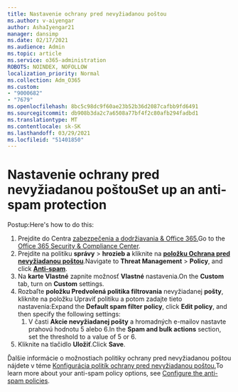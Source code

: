 ```yaml
---
title: Nastavenie ochrany pred nevyžiadanou poštou
ms.author: v-aiyengar
author: AshaIyengar21
manager: dansimp
ms.date: 02/17/2021
ms.audience: Admin
ms.topic: article
ms.service: o365-administration
ROBOTS: NOINDEX, NOFOLLOW
localization_priority: Normal
ms.collection: Adm_O365
ms.custom:
- "9000682"
- "7679"
ms.openlocfilehash: 8bc5c98dc9f60ae23b52b36d2087cafbb9fd6491
ms.sourcegitcommit: db908b3da2c7a6508a77bf4f2c80afb294fadbd1
ms.translationtype: MT
ms.contentlocale: sk-SK
ms.lasthandoff: 03/29/2021
ms.locfileid: "51401850"
---
```

# <a name="set-up-an-anti-spam-protection"></a><span data-ttu-id="2a666-102">Nastavenie ochrany pred nevyžiadanou poštou</span><span class="sxs-lookup"><span data-stu-id="2a666-102">Set up an anti-spam protection</span></span>

<span data-ttu-id="2a666-103">Postup:</span><span class="sxs-lookup"><span data-stu-id="2a666-103">Here's how to do this:</span></span>

1. <span data-ttu-id="2a666-104">Prejdite do Centra [zabezpečenia a dodržiavania & Office 365.](https://go.microsoft.com/fwlink/p/?linkid=2077143)</span><span class="sxs-lookup"><span data-stu-id="2a666-104">Go to the [Office 365 Security & Compliance Center](https://go.microsoft.com/fwlink/p/?linkid=2077143).</span></span>
1. <span data-ttu-id="2a666-105">Prejdite na politiku **správy**  >  **hrozieb a** kliknite na **[položku Ochrana pred nevyžiadanou poštou](https://go.microsoft.com/fwlink/p/?linkid=2077143)**.</span><span class="sxs-lookup"><span data-stu-id="2a666-105">Navigate to **Threat Management** > **Policy**, and click **[Anti-spam](https://go.microsoft.com/fwlink/p/?linkid=2077143)**.</span></span>
1. <span data-ttu-id="2a666-106">Na **karte Vlastné** zapnite možnosť **Vlastné** nastavenia.</span><span class="sxs-lookup"><span data-stu-id="2a666-106">On the **Custom** tab, turn on **Custom** settings.</span></span>
1. <span data-ttu-id="2a666-107">Rozbaľte **položku Predvolená politika filtrovania** nevyžiadanej **pošty**, kliknite na položku Upraviť politiku a potom zadajte tieto nastavenia:</span><span class="sxs-lookup"><span data-stu-id="2a666-107">Expand the **Default spam filter policy**,  click **Edit policy**, and then specify the following settings:</span></span>
    1. <span data-ttu-id="2a666-108">V časti **Akcie nevyžiadanej pošty** a hromadných e-mailov nastavte prahovú hodnotu 5 alebo 6.</span><span class="sxs-lookup"><span data-stu-id="2a666-108">In the **Spam and bulk actions** section, set the threshold to a value of 5 or 6.</span></span>
1. <span data-ttu-id="2a666-109">Kliknite na tlačidlo **Uložiť**.</span><span class="sxs-lookup"><span data-stu-id="2a666-109">Click **Save**.</span></span>

<span data-ttu-id="2a666-110">Ďalšie informácie o možnostiach politiky ochrany pred nevyžiadanou poštou nájdete v téme [Konfigurácia politík ochrany pred nevyžiadanou poštou.](https://go.microsoft.com/fwlink/?linkid=2092051)</span><span class="sxs-lookup"><span data-stu-id="2a666-110">To learn more about your anti-spam policy options, see [Configure the anti-spam policies](https://go.microsoft.com/fwlink/?linkid=2092051).</span></span>
